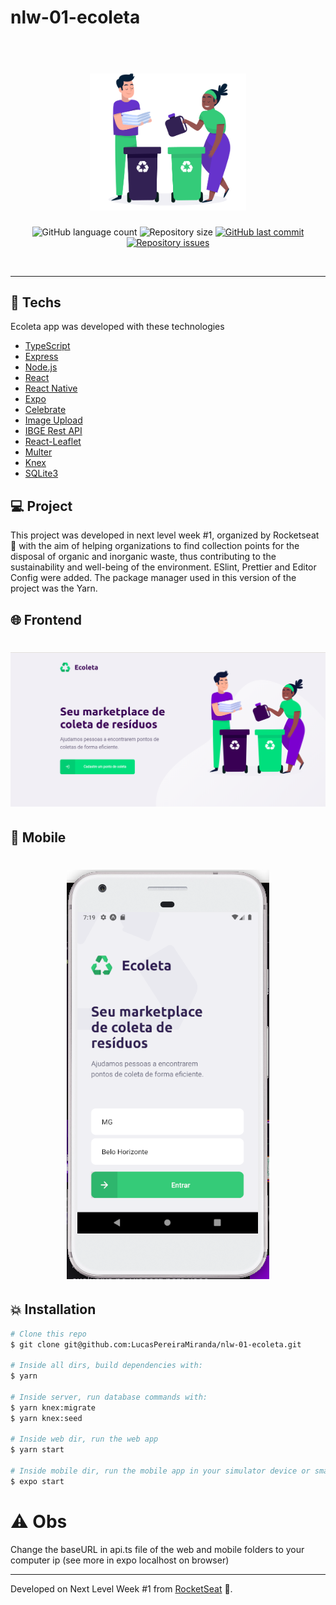 # nlw-01-ecoleta
<h1 align="center">
  <br/>
  <img alt="Ecoleta" title="#ecoleta" src=".github/logo.png" width="250px" />
</h1>

<p align="center">
  <img alt="GitHub language count" src="https://img.shields.io/github/languages/count/LucasPereiraMiranda/nlw-01-ecoleta">

  <img alt="Repository size" src="https://img.shields.io/github/repo-size/LucasPereiraMiranda/nlw-01-ecoleta">
  
  <a href="https://github.com/LucasPereiraMiranda/nlw-01-ecoleta/commits/master">
    <img alt="GitHub last commit" src="https://img.shields.io/github/last-commit/LucasPereiraMiranda/nlw-01-ecoleta">
  </a>

  <a href="https://github.com/LucasPereiraMiranda/nlw-01-ecoleta/issues">
    <img alt="Repository issues" src="https://img.shields.io/github/issues/LucasPereiraMiranda/nlw-01-ecoleta">
  </a>
</p>

<br>


---

## 🚀 Techs

Ecoleta app was developed with these technologies

- [TypeScript](https://github.com/Microsoft/TypeScript)
- [Express](https://github.com/expressjs/express)
- [Node.js](https://nodejs.org/en/)
- [React](https://reactjs.org)
- [React Native](https://facebook.github.io/react-native/)
- [Expo](https://expo.io/)
- [Celebrate](https://github.com/arb/celebrate)
- [Image Upload](react-dropzone)
- [IBGE Rest API](https://servicodados.ibge.gov.br/api/docs/localidades?versao=1#api-UFs-estadosGet)
- [React-Leaflet](https://github.com/PaulLeCam/react-leaflet)
- [Multer](https://www.npmjs.com/package/multer)
- [Knex](http://knexjs.org/)
- [SQLite3](https://www.sqlite.org/index.html)
 

## 💻 Project

This project was developed in next level week #1, organized by Rocketseat 🚀 with the aim of helping organizations to find collection points for the disposal of organic and inorganic waste, thus contributing to the sustainability and well-being of the environment. ESlint, Prettier and Editor Config were added. 
The package manager used in this version of the project was the Yarn.


## 🌐 Frontend
<h1 align="center">
    <img alt="Ecoleta Front-end" title="#ecoleta" src=".github/web.png" />
</h1>

## 📱 Mobile
<h1 align="center">
    <img alt="Ecoleta Mobile" title="#ecoleta" src=".github/mobile.png" />
</h1>

## :boom: Installation

```bash
# Clone this repo
$ git clone git@github.com:LucasPereiraMiranda/nlw-01-ecoleta.git

# Inside all dirs, build dependencies with:
$ yarn

# Inside server, run database commands with:
$ yarn knex:migrate
$ yarn knex:seed

# Inside web dir, run the web app
$ yarn start

# Inside mobile dir, run the mobile app in your simulator device or smartphone
$ expo start

```
# :warning: Obs
Change the baseURL in api.ts file of the web and mobile folders to your computer ip (see more in expo localhost on browser)

---

Developed on Next Level Week #1 from [RocketSeat](https://rocketseat.com.br) :rocket:.